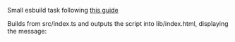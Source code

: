Small esbuild task following [this guide](https://12ft.io/proxy?q=http://medium.com/geekculture/build-a-library-with-esbuild-23235712f3c)

Builds from src/index.ts and outputs the script into lib/index.html, displaying the message:
